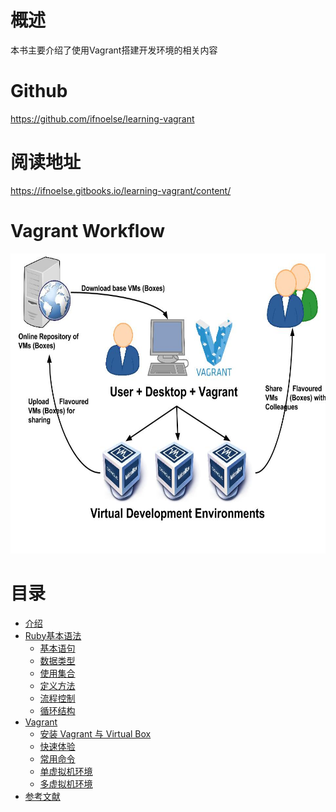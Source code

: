 # 概述

本书主要介绍了使用Vagrant搭建开发环境的相关内容

# Github

https://github.com/ifnoelse/learning-vagrant

# 阅读地址

https://ifnoelse.gitbooks.io/learning-vagrant/content/

# Vagrant Workflow

<img src="docs/img/vagrant_workflow.jpg" width="640" height="480" />

# 目录

* [介绍](README.md)
* [Ruby基本语法](docs/ruby/README.md)
  * [基本语句](docs/ruby/basic.md)
  * [数据类型](docs/ruby/data_type.md)
  * [使用集合](docs/ruby/using_coll.md)
  * [定义方法](docs/ruby/def_method.md)
  * [流程控制](docs/ruby/flow_control.md)
  * [循环结构](docs/ruby/loop.md)
* [Vagrant](docs/vagrant/README.md)
  * [安装 Vagrant 与 Virtual Box](docs/vagrant/installing.md)
  * [快速体验](docs/vagrant/quickstart.md)
  * [常用命令](docs/vagrant/common_commands.md)
  * [单虚拟机环境](docs/vagrant/single_machine_environments.md)
  * [多虚拟机环境](docs/vagrant/multiple_machine_environments.md)
* [参考文献](REFERENCE.md)